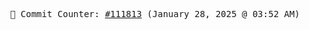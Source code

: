 <p align="center">
    <samp>
        📮 Commit Counter: <a href="https://github.com/Javascript-void0/Javascript-void0/commits/main">#111813</a> (January 28, 2025 @ 03:52 AM)
    </samp>
</p>